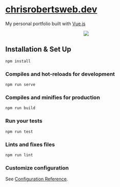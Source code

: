# [chrisrobertsweb.dev](https://chrisrobertsweb.dev/)

My personal portfolio built with [Vue.js](https://vuejs.org/)

<p align="center">
  <img src="https://chrisrobertsweb.dev/github/crweb.jpg">
</p>

## Installation & Set Up
```
npm install
```

### Compiles and hot-reloads for development
```
npm run serve
```

### Compiles and minifies for production
```
npm run build
```

### Run your tests
```
npm run test
```

### Lints and fixes files
```
npm run lint
```

### Customize configuration
See [Configuration Reference](https://cli.vuejs.org/config/).
